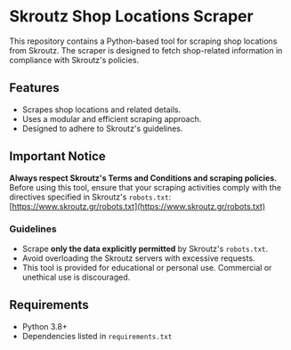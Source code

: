 # Skroutz Shop Locations Scraper

This repository contains a Python-based tool for scraping shop locations from Skroutz. The scraper is designed to fetch shop-related information in compliance with Skroutz's policies.

## Features
- Scrapes shop locations and related details.
- Uses a modular and efficient scraping approach.
- Designed to adhere to Skroutz's guidelines.

## Important Notice
**Always respect Skroutz's Terms and Conditions and scraping policies.**  
Before using this tool, ensure that your scraping activities comply with the directives specified in Skroutz's `robots.txt`:  
[https://www.skroutz.gr/robots.txt](https://www.skroutz.gr/robots.txt)

### Guidelines
- Scrape **only the data explicitly permitted** by Skroutz's `robots.txt`.
- Avoid overloading the Skroutz servers with excessive requests.
- This tool is provided for educational or personal use. Commercial or unethical use is discouraged.

## Requirements
- Python 3.8+
- Dependencies listed in `requirements.txt`

